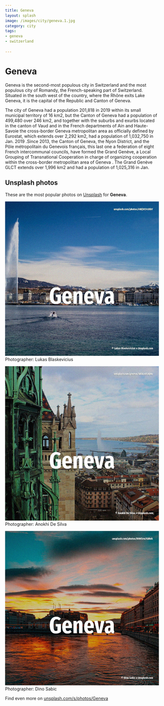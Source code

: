 ```yaml
---
title: Geneva
layout: splash
image: /images/city/geneva.1.jpg
category: city
tags:
- geneva
- switzerland

---
```

# Geneva

Geneva  is the second-most populous city in Switzerland  and the most populous city of Romandy, the 
French-speaking part of Switzerland.
Situated in the south west of the country, where the Rhône exits Lake Geneva, it is the capital of 
the Republic and Canton of Geneva.

The city of Geneva  had a population 201,818 in 2019  within its small municipal territory of 16 
km2, but the Canton of Geneva  had a population of 499,480  over 246 km2, and together with the 
suburbs and exurbs located in the canton of Vaud and in the French departments of Ain and 
Haute-Savoie the cross-border Geneva metropolitan area as officially defined by Eurostat, which 
extends over 2,292 km2, had a population of 1,032,750 in Jan.
2019 .Since 2013, the Canton of Geneva, the Nyon District, and the Pôle métropolitain du Genevois 
français, this last one a federation of eight French intercommunal councils, have formed the Grand 
Genève, a Local Grouping of Transnational Cooperation  in charge of organizing cooperation within 
the cross-border metropolitan area of Geneva .
The Grand Genève GLCT extends over 1,996 km2  and had a population of 1,025,316 in Jan.

 
## Unsplash photos
These are the most popular photos on [Unsplash](https://unsplash.com) for **Geneva**.
 
![Geneva](/images/city/geneva.1.jpg)
Photographer:  Lukas Blaskevicius
 
![Geneva](/images/city/geneva.2.jpg)
Photographer:  Anokhi De Silva
 
![Geneva](/images/city/geneva.3.jpg)
Photographer:  Dino Sabic
 
Find even more on [unsplash.com/s/photos/Geneva](https://unsplash.com/s/photos/Geneva)
 
